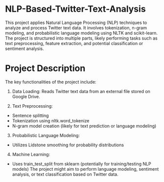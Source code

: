 # NLP-Based-Twitter-Text-Analysis
This project applies Natural Language Processing (NLP) techniques to analyze and process Twitter text data. It involves tokenization, n-gram modeling, and probabilistic language modeling using NLTK and scikit-learn. 
The project is structured into multiple parts, likely performing tasks such as text preprocessing, feature extraction, and potential classification or sentiment analysis.

# Project Description
The key functionalities of the project include:

1. Data Loading: Reads Twitter text data from an external file stored on Google Drive.

2. Text Preprocessing:
* Sentence splitting
* Tokenization using nltk.word_tokenize
* N-gram model creation (likely for text prediction or language modeling)

3. Probabilistic Language Modeling:
* Utilizes Lidstone smoothing for probability distributions

4. Machine Learning:
* Uses train_test_split from sklearn (potentially for training/testing NLP models)
The project might aim to perform language modeling, sentiment analysis, or text classification based on Twitter data.
